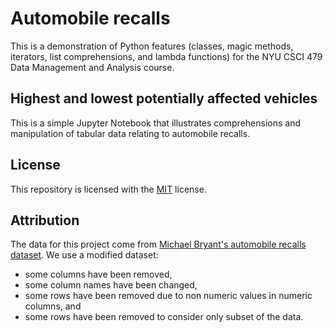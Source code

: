 # Automobile recalls

This is a demonstration of Python features (classes, magic methods, iterators,
list comprehensions, and lambda functions) for the NYU CSCI 479 Data Management
and Analysis course.

## Highest and lowest potentially affected vehicles

This is a simple Jupyter Notebook that illustrates comprehensions and
manipulation of tabular data relating to automobile recalls.

## License

This repository is licensed with the [MIT](LICENSE.txt) license.

## Attribution

The data for this project come from
[Michael Bryant's automobile recalls dataset](https://www.kaggle.com/datasets/michaelbryantds/automobile-recalls-dataset). We use a modified dataset:

* some columns have been removed,
* some column names have been changed,
* some rows have been removed due to non numeric values in numeric columns, and
* some rows have been removed to consider only subset of the data.
